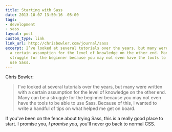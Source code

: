 ```yaml
---
title: Starting with Sass
date: 2013-10-07 13:50:16 -05:00
tags:
- development
- sass
layout: post
custom_type: link
link_url: http://chrisbowler.com/journal/sass
excerpt: I’ve looked at several tutorials over the years, but many were written with
  a certain assumption for the level of knowledge on the other end. Many can be a
  struggle for the beginner because you may not even have the tools to be able to
  use Sass.
---
```


Chris Bowler:

> I've looked at several tutorials over the years, but many were written with a certain assumption for the level of knowledge on the other end. Many can be a struggle for the beginner because you may not even have the tools to be able to use Sass. Because of this, I wanted to write a handful of tips on what helped me get on board.

If you've been on the fence about trying Sass, this is a really good place to start. I promise you, *I promise you*, you'll never go back to normal CSS.
